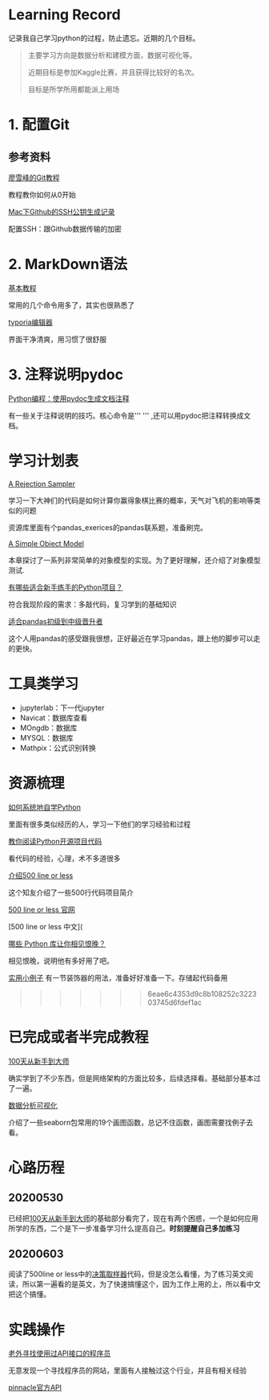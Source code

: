 # Learning Record

记录我自己学习python的过程，防止遗忘。近期的几个目标。

> 主要学习方向是数据分析和建模方面，数据可视化等。
>
> 近期目标是参加Kaggle比赛，并且获得比较好的名次。
>
> 目标是所学所用都能派上用场

# 1. 配置Git

## 参考资料

[廖雪峰的Git教程](https://www.liaoxuefeng.com/wiki/896043488029600)

教程教你如何从0开始

[Mac下Github的SSH公钥生成记录](https://www.jianshu.com/p/63edbb08bd5f)

配置SSH：跟Github数据传输的加密

# 2. MarkDown语法

[基本教程](https://www.runoob.com/markdown/md-tutorial.html)

常用的几个命令用多了，其实也很熟悉了

[typoria编辑器](https://typora.io/)

界面干净清爽，用习惯了很舒服

# 3. 注释说明pydoc

[Python编程：使用pydoc生成文档注释](https://blog.csdn.net/mouday/article/details/83540541)

有一些关于注释说明的技巧。核心命令是''' ''' ,还可以用pydoc把注释转换成文档。

# 学习计划表

[A Rejection Sampler](http://aosabook.org/en/500L/a-rejection-sampler.html)

学习一下大神们的代码是如何计算你赢得象棋比赛的概率，天气对飞机的影响等类似的问题

资源库里面有个pandas_exerices的pandas联系题，准备刷完。

[A Simple Object Model](https://aosabook.org/en/500L/a-simple-object-model.html)

本章探讨了一系列非常简单的对象模型的实现。为了更好理解，还介绍了对象模型测试.

[有哪些适合新手练手的Python项目？](https://zhuanlan.zhihu.com/p/22164270?refer=passer)

符合我现阶段的需求：多敲代码，复习学到的基础知识

[适合pandas初级到中级晋升者](https://github.com/hangsz/pandas-tutorial)

这个人用pandas的感受跟我很想，正好最近在学习pandas，跟上他的脚步可以走的更快。

# 工具类学习

* jupyterlab：下一代jupyter
* Navicat：数据库查看
* MOngdb：数据库
* MYSQL：数据库
* Mathpix：公式识别转换

# 资源梳理

[如何系统地自学Python](https://www.zhihu.com/question/29138020)

里面有很多类似经历的人，学习一下他们的学习经验和过程

[教你阅读Python开源项目代码](https://zhuanlan.zhihu.com/p/22275595)

看代码的经验，心理，术不多道很多

[介绍500 line or less](https://www.zhihu.com/question/29372574/answer/88624507)

这个知友介绍了一些500行代码项目简介

[500 line or less 官网](http://aosabook.org/en/)

[500 line or less 中文](

[哪些 Python 库让你相见恨晚？](https://www.zhihu.com/question/24590883)

相见恨晚，说明他有多好用了吧。

[实用小例子](https://github.com/jackzhenguo/python-small-examples)
有一节装饰器的用法，准备好好准备一下。存储起代码备用
>>>>>>> 6eae6c4353d9c8b108252c322303745d6fdef1ac

# 已完成或者半完成教程

[100天从新手到大师](https://github.com/jackfrued/Python-100-Days)

确实学到了不少东西，但是网络架构的方面比较多，后续选择看。基础部分基本过了一遍。

[数据分析可视化](https://cloud.tencent.com/developer/user/6237940)

介绍了一些seaborn包常用的19个画图函数，总记不住函数，画图需要找例子去看。

# 心路历程

## 20200530

已经把[100天从新手到大师](https://github.com/jackfrued/Python-100-Days)的基础部分看完了，现在有两个困惑，一个是如何应用所学的东西，二个是下一步准备学习什么提高自己。**时刻提醒自己多加练习**

## 20200603

阅读了500line or less中的[决策取样器]([https://github.com/HT524/500LineorLess_CN/blob/master/%E5%86%B3%E7%AD%96%E9%87%87%E6%A0%B7%E5%99%A8_A_Rejection_Sampler/%E5%86%B3%E7%AD%96%E9%87%87%E6%A0%B7%E5%99%A8_A_Rejection_Sampler.md](https://github.com/HT524/500LineorLess_CN/blob/master/决策采样器_A_Rejection_Sampler/决策采样器_A_Rejection_Sampler.md))代码，但是没怎么看懂，为了练习英文阅读，所以第一遍看的是英文，为了快速搞懂这个，因为工作上用的上，所以看中文把这个搞懂。

# 实践操作

[老外寻找使用过API接口的程序员](https://www.freelancer.com/projects/python/python-script-using-pinnacle-api/)

无意发现一个寻找程序员的网站，里面有人接触过这个行业，并且有相关经验

[pinnacle官方API](https://github.com/pinnacleapi)

